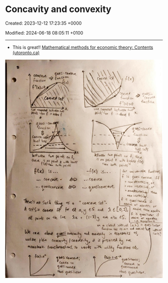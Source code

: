 # Concavity and convexity

Created: 2023-12-12 17:23:35 +0000

Modified: 2024-06-18 08:05:11 +0100

---

-   This is great!! [Mathematical methods for economic theory: Contents (utoronto.ca)](https://mjo.osborne.economics.utoronto.ca/index.php/tutorial/index/1/toc)

![](../../media/Year-1-Micro-Concavity-and-convexity-image1.jpeg)











